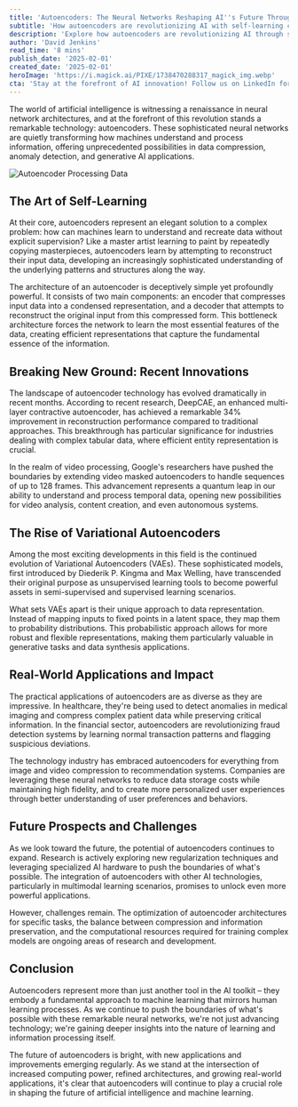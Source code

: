 ```yaml
---
title: 'Autoencoders: The Neural Networks Reshaping AI''s Future Through Self-Learning'
subtitle: 'How autoencoders are revolutionizing AI with self-learning capabilities'
description: 'Explore how autoencoders are revolutionizing AI through self-learning capabilities, from improving healthcare diagnostics to enabling advanced video processing. Learn about recent breakthroughs in Variational Autoencoders and their impact on data compression and anomaly detection.'
author: 'David Jenkins'
read_time: '8 mins'
publish_date: '2025-02-01'
created_date: '2025-02-01'
heroImage: 'https://i.magick.ai/PIXE/1738470288317_magick_img.webp'
cta: 'Stay at the forefront of AI innovation! Follow us on LinkedIn for regular updates on breakthrough technologies like autoencoders and their transformative impact on various industries.'
---
```


The world of artificial intelligence is witnessing a renaissance in neural network architectures, and at the forefront of this revolution stands a remarkable technology: autoencoders. These sophisticated neural networks are quietly transforming how machines understand and process information, offering unprecedented possibilities in data compression, anomaly detection, and generative AI applications.

![Autoencoder Processing Data](https://i.magick.ai/PIXE/1738470288320_magick_img.webp)

## The Art of Self-Learning

At their core, autoencoders represent an elegant solution to a complex problem: how can machines learn to understand and recreate data without explicit supervision? Like a master artist learning to paint by repeatedly copying masterpieces, autoencoders learn by attempting to reconstruct their input data, developing an increasingly sophisticated understanding of the underlying patterns and structures along the way.

The architecture of an autoencoder is deceptively simple yet profoundly powerful. It consists of two main components: an encoder that compresses input data into a condensed representation, and a decoder that attempts to reconstruct the original input from this compressed form. This bottleneck architecture forces the network to learn the most essential features of the data, creating efficient representations that capture the fundamental essence of the information.

## Breaking New Ground: Recent Innovations

The landscape of autoencoder technology has evolved dramatically in recent months. According to recent research, DeepCAE, an enhanced multi-layer contractive autoencoder, has achieved a remarkable 34% improvement in reconstruction performance compared to traditional approaches. This breakthrough has particular significance for industries dealing with complex tabular data, where efficient entity representation is crucial.

In the realm of video processing, Google's researchers have pushed the boundaries by extending video masked autoencoders to handle sequences of up to 128 frames. This advancement represents a quantum leap in our ability to understand and process temporal data, opening new possibilities for video analysis, content creation, and even autonomous systems.

## The Rise of Variational Autoencoders

Among the most exciting developments in this field is the continued evolution of Variational Autoencoders (VAEs). These sophisticated models, first introduced by Diederik P. Kingma and Max Welling, have transcended their original purpose as unsupervised learning tools to become powerful assets in semi-supervised and supervised learning scenarios.

What sets VAEs apart is their unique approach to data representation. Instead of mapping inputs to fixed points in a latent space, they map them to probability distributions. This probabilistic approach allows for more robust and flexible representations, making them particularly valuable in generative tasks and data synthesis applications.

## Real-World Applications and Impact

The practical applications of autoencoders are as diverse as they are impressive. In healthcare, they're being used to detect anomalies in medical imaging and compress complex patient data while preserving critical information. In the financial sector, autoencoders are revolutionizing fraud detection systems by learning normal transaction patterns and flagging suspicious deviations.

The technology industry has embraced autoencoders for everything from image and video compression to recommendation systems. Companies are leveraging these neural networks to reduce data storage costs while maintaining high fidelity, and to create more personalized user experiences through better understanding of user preferences and behaviors.

## Future Prospects and Challenges

As we look toward the future, the potential of autoencoders continues to expand. Research is actively exploring new regularization techniques and leveraging specialized AI hardware to push the boundaries of what's possible. The integration of autoencoders with other AI technologies, particularly in multimodal learning scenarios, promises to unlock even more powerful applications.

However, challenges remain. The optimization of autoencoder architectures for specific tasks, the balance between compression and information preservation, and the computational resources required for training complex models are ongoing areas of research and development.

## Conclusion

Autoencoders represent more than just another tool in the AI toolkit – they embody a fundamental approach to machine learning that mirrors human learning processes. As we continue to push the boundaries of what's possible with these remarkable neural networks, we're not just advancing technology; we're gaining deeper insights into the nature of learning and information processing itself.

The future of autoencoders is bright, with new applications and improvements emerging regularly. As we stand at the intersection of increased computing power, refined architectures, and growing real-world applications, it's clear that autoencoders will continue to play a crucial role in shaping the future of artificial intelligence and machine learning.